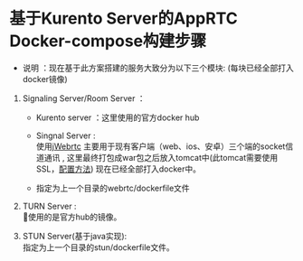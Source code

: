 # 基于Kurento Server的AppRTC Docker-compose构建步骤  

- 说明 ：现在基于此方案搭建的服务大致分为以下三个模块: (每块已经全部打入docker镜像)  

1. Signaling Server/Room Server ：
    - Kurento server ：这里使用的官方docker hub 
    - Singnal Server :   
      使用[jWebrtc](https://github.com/inspiraluna/AppRTC-Kurento)
      主要用于现有客户端（web、ios、安卓）三个端的socket信道通讯 , 这里最终打包成war包之后放入tomcat中(此tomcat需要使用SSL，[配置方法](https://www.oschina.net/question/12_23148))
      现在已经全部打入docker中。

    - 指定为上一个目录的webrtc/dockerfile文件

2. TURN Server :    
使用的是官方hub的镜像。

3. STUN Server(基于java实现):  
指定为上一个目录的stun/dockerfile文件。


